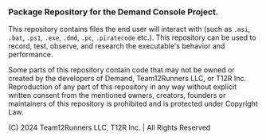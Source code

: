 ### Package Repository for the Demand Console Project. 

This repository contains files the end user will interact with (such as `.msi`, `.bat`, `.ps1`, `.exe`, `.dmd`, `.pc`, `.piratecode` etc.). This repository can be used to record, test, observe, and research the executable's behavior and performance. 


Some parts of this repository contain code that may not be owned or created by the developers of Demand, Team12Runners LLC, or T12R Inc.
Reproduction of any part of this repository in any way without explicit written consent from the mentioned owners, creators, founders or maintainers of this repository is prohibited and is protected under Copyright Law.



(C) 2024 Team12Runners LLC, T12R Inc.  |  All Rights Reserved
